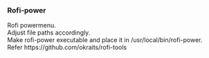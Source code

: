 <h3>Rofi-power</h3>
Rofi powermenu.<br>
Adjust file paths accordingly.<br>
Make rofi-power executable and place it in /usr/local/bin/rofi-power.<br>
Refer https://github.com/okraits/rofi-tools
